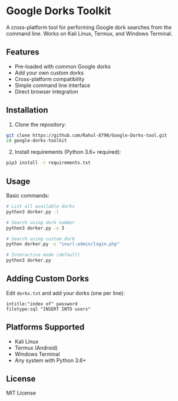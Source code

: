 # Google Dorks Toolkit

A cross-platform tool for performing Google dork searches from the command line. Works on Kali Linux, Termux, and Windows Terminal.

## Features

- Pre-loaded with common Google dorks
- Add your own custom dorks
- Cross-platform compatibility
- Simple command line interface
- Direct browser integration

## Installation

1. Clone the repository:
```bash
git clone https://github.com/Rahul-8790/Google-Dorks-tool.git
cd google-dorks-toolkit
```

2. Install requirements (Python 3.6+ required):
```bash
pip3 install -r requirements.txt
```

## Usage

Basic commands:
```bash
# List all available dorks
python3 dorker.py -l

# Search using dork number
python3 dorker.py -s 3

# Search using custom dork
python dorker.py -c "inurl:admin/login.php"

# Interactive mode (default)
python3 dorker.py
```

## Adding Custom Dorks

Edit `dorks.txt` and add your dorks (one per line):
```
intitle:"index of" password
filetype:sql "INSERT INTO users"
```

## Platforms Supported

- Kali Linux
- Termux (Android)
- Windows Terminal
- Any system with Python 3.6+

## License

MIT License
